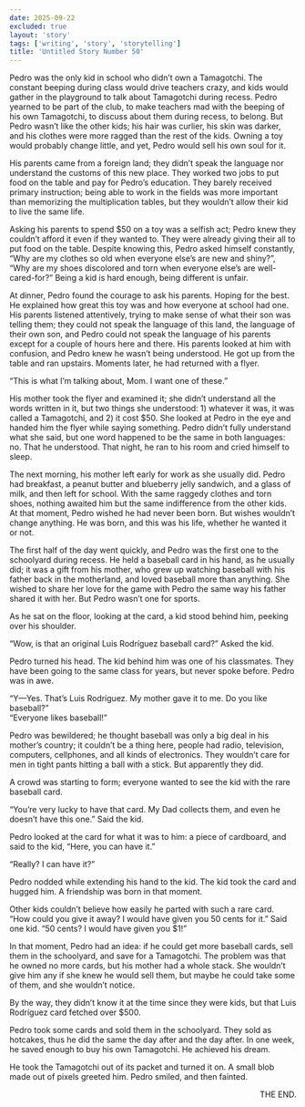 ```yaml
---
date: 2025-09-22
excluded: true
layout: 'story'
tags: ['writing', 'story', 'storytelling']
title: 'Untitled Story Number 50'
---
```


Pedro was the only kid in school who didn’t own a Tamagotchi. The constant beeping during class would drive teachers crazy, and kids would gather in the playground to talk about Tamagotchi during recess. Pedro yearned to be part of the club, to make teachers mad with the beeping of his own Tamagotchi, to discuss about them during recess, to belong. But Pedro wasn’t like the other kids; his hair was curlier, his skin was darker, and his clothes were more ragged than the rest of the kids. Owning a toy would probably change little, and yet, Pedro would sell his own soul for it.

His parents came from a foreign land; they didn’t speak the language nor understand the customs of this new place. They worked two jobs to put food on the table and pay for Pedro’s education. They barely received primary instruction; being able to work in the fields was more important than memorizing the multiplication tables, but they wouldn’t allow their kid to live the same life.

Asking his parents to spend $50 on a toy was a selfish act; Pedro knew they couldn’t afford it even if they wanted to. They were already giving their all to put food on the table. Despite knowing this, Pedro asked himself constantly, “Why are my clothes so old when everyone else’s are new and shiny?”, “Why are my shoes discolored and torn when everyone else’s are well-cared-for?” Being a kid is hard enough, being different is unfair.

At dinner, Pedro found the courage to ask his parents. Hoping for the best. He explained how great this toy was and how everyone at school had one. His parents listened attentively, trying to make sense of what their son was telling them; they could not speak the language of this land, the language of their own son, and Pedro could not speak the language of his parents except for a couple of hours here and there. His parents looked at him with confusion, and Pedro knew he wasn’t being understood. He got up from the table and ran upstairs. Moments later, he had returned with a flyer.

“This is what I’m talking about, Mom. I want one of these.”

His mother took the flyer and examined it; she didn’t understand all the words written in it, but two things she understood: 1) whatever it was, it was called a Tamagotchi, and 2) it cost $50. She looked at Pedro in the eye and handed him the flyer while saying something. Pedro didn’t fully understand what she said, but one word happened to be the same in both languages: no. That he understood. That night, he ran to his room and cried himself to sleep.

The next morning, his mother left early for work as she usually did. Pedro had breakfast, a peanut butter and blueberry jelly sandwich, and a glass of milk, and then left for school. With the same raggedy clothes and torn shoes, nothing awaited him but the same indifference from the other kids. At that moment, Pedro wished he had never been born. But wishes wouldn’t change anything. He was born, and this was his life, whether he wanted it or not.

The first half of the day went quickly, and Pedro was the first one to the schoolyard during recess. He held a baseball card in his hand, as he usually did; it was a gift from his mother, who grew up watching baseball with his father back in the motherland, and loved baseball more than anything. She wished to share her love for the game with Pedro the same way his father shared it with her. But Pedro wasn’t one for sports.

As he sat on the floor, looking at the card, a kid stood behind him, peeking over his shoulder.

“Wow, is that an original Luis Rodríguez baseball card?” Asked the kid.

Pedro turned his head. The kid behind him was one of his classmates. They have been going to the same class for years, but never spoke before. Pedro was in awe.

“Y—Yes. That’s Luis Rodríguez. My mother gave it to me. Do you like baseball?”  
“Everyone likes baseball!”

Pedro was bewildered; he thought baseball was only a big deal in his mother’s country; it couldn’t be a thing here, people had radio, television, computers, cellphones, and all kinds of electronics. They wouldn’t care for men in tight pants hitting a ball with a stick. But apparently they did.

A crowd was starting to form; everyone wanted to see the kid with the rare baseball card.

“You’re very lucky to have that card. My Dad collects them, and even he doesn’t have this one.” Said the kid.

Pedro looked at the card for what it was to him: a piece of cardboard, and said to the kid, “Here, you can have it.”

“Really? I can have it?”

Pedro nodded while extending his hand to the kid. The kid took the card and hugged him. A friendship was born in that moment.

Other kids couldn’t believe how easily he parted with such a rare card. “How could you give it away? I would have given you 50 cents for it.” Said one kid. “50 cents? I would have given you $1!”

In that moment, Pedro had an idea: if he could get more baseball cards, sell them in the schoolyard, and save for a Tamagotchi. The problem was that he owned no more cards, but his mother had a whole stack. She wouldn’t give him any if she knew he would sell them, but maybe he could take some of them, and she wouldn’t notice.

By the way, they didn’t know it at the time since they were kids, but that Luis Rodríguez card fetched over $500.

Pedro took some cards and sold them in the schoolyard. They sold as hotcakes, thus he did the same the day after and the day after. In one week, he saved enough to buy his own Tamagotchi. He achieved his dream.

He took the Tamagotchi out of its packet and turned it on. A small blob made out of pixels greeted him. Pedro smiled, and then fainted.

<p style="text-align:right">THE END.</p>